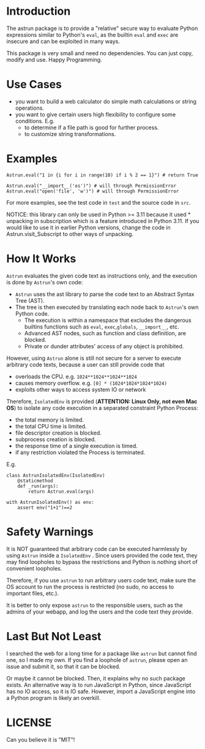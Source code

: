 # Introduction

The astrun package is to provide a "relative" secure way to evaluate Python expressions similar to Python's `eval`,
as the builtin `eval` and `exec` are insecure and can be exploited in many ways.

This package is very small and need no dependencies. You can just copy, modify and use. Happy Programming.

# Use Cases

- you want to build a web calculator do simple math calculations or string operations.
- you want to give certain users high flexibility to configure some conditions. E.g.
    - to determine if a file path is good for further process.
    - to customize string transformations.

# Examples

```
Astrun.eval("1 in {i for i in range(10) if i % 2 == 1}") # return True

Astrun.eval("__import__('os')") # will through PermissionError
Astrun.eval("open('file', 'w')") # will through PermissionError
```

For more examples, see the test code in `test` and the source code in `src`.

NOTICE: this library can only be used in Python >= 3.11 because it used * unpacking in subscription which is a
feature introduced in Python 3.11. If you would like to use it in earlier Python versions, change the code in
Astrun.visit_Subscript to other ways of unpacking.

# How It Works

`Astrun` evaluates the given code text as instructions only, and the execution is done by `Astrun`'s own code:

- `Astrun` uses the ast library to parse the code text to an Abstract Syntax Tree (AST).
- The tree is then executed by translating each node back to `Astrun`'s own Python code.
    - The execution is within a namespace that excludes the dangerous builtins functions such as
      `eval`, `exec`,`globals`, `__import__`, etc.
    - Advanced AST nodes, such as function and class definition, are blocked.
    - Private or dunder attributes' access of any object is prohibited.

However, using `Astrun` alone is still not secure for a server to execute arbitrary code texts, because a user
can still provide code that

- overloads the CPU. e.g. `1024**1024**1024**1024`
- causes memory overflow. e.g. `[0] * (1024*1024*1024*1024)`
- exploits other ways to access system IO or network

Therefore, `IsolatedEnv` is provided (**ATTENTION: Linux Only, not even Mac OS**) to isolate any code execution in a
separated constraint Python Process:

- the total memory is limited.
- the total CPU time is limited.
- file descriptor creation is blocked.
- subprocess creation is blocked.
- the response time of a single execution is timed.
- if any restriction violated the Process is terminated.

E.g.

```
class AstrunIsolatedEnv(IsolatedEnv)
    @staticmethod
    def _run(args):
        return Astrun.eval(args)

with AstrunIsolatedEnv() as env:
    assert env("1+1")==2
```

# Safety Warnings

It is NOT guaranteed that arbitrary code can be executed harmlessly by using `Astrun` inside a `IsolatedEnv` . Since
users provided the code text, they may find loopholes to bypass the restrictions and Python is nothing short of
convenient loopholes.

Therefore, if you use `astrun` to run arbitrary users code text, make sure the OS account to run the process is
restricted (no sudo, no access to important files, etc.).

It is better to only expose `astrun` to the responsible users, such as the admins of your webapp, and log the users and
the code text they provide.

# Last But Not Least

I searched the web for a long time for a package like `astrun` but cannot find one, so I made my own. If you find a
loophole of `astrun`, please open an issue and submit it, so that it can be blocked.

Or maybe it cannot be blocked. Then, it explains why no such package exists. An alternative way is to run JavaScript in
Python, since JavaScript has no IO access, so it is IO safe. However, import a JavaScript engine into a Python
program is likely an overkill.

# LICENSE

Can you believe it is "MIT"!
